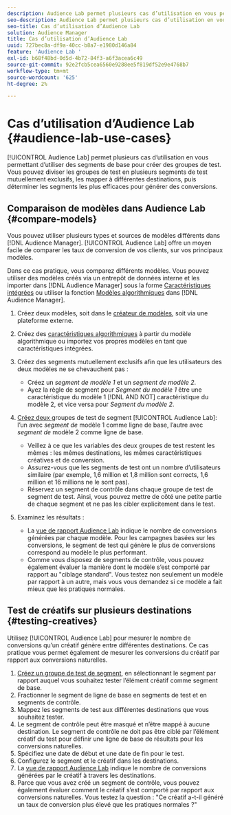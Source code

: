 ```yaml
---
description: Audience Lab permet plusieurs cas d’utilisation en vous permettant d’utiliser des segments de base pour créer des groupes de test. Vous pouvez diviser les groupes de test en plusieurs segments de test mutuellement exclusifs, les mapper à différentes destinations, puis déterminer les segments les plus efficaces pour générer des conversions.
seo-description: Audience Lab permet plusieurs cas d’utilisation en vous permettant d’utiliser des segments de base pour créer des groupes de test. Vous pouvez diviser les groupes de test en plusieurs segments de test mutuellement exclusifs, les mapper à différentes destinations, puis déterminer les segments les plus efficaces pour générer des conversions.
seo-title: Cas d’utilisation d’Audience Lab
solution: Audience Manager
title: Cas d’utilisation d’Audience Lab
uuid: 727bec8a-df9a-40cc-b8a7-e1980d146a84
feature: 'Audience Lab '
exl-id: b68f48bd-0d5d-4b72-84f3-a6f3acea6c49
source-git-commit: 92e2fcb5cea6560e9288ee5f819df52e9e4768b7
workflow-type: tm+mt
source-wordcount: '625'
ht-degree: 2%

---
```


# Cas d’utilisation d’Audience Lab {#audience-lab-use-cases}

[!UICONTROL Audience Lab] permet plusieurs cas d’utilisation en vous permettant d’utiliser des segments de base pour créer des groupes de test. Vous pouvez diviser les groupes de test en plusieurs segments de test mutuellement exclusifs, les mapper à différentes destinations, puis déterminer les segments les plus efficaces pour générer des conversions.

## Comparaison de modèles dans Audience Lab {#compare-models}

Vous pouvez utiliser plusieurs types et sources de modèles différents dans [!DNL Audience Manager]. [!UICONTROL Audience Lab] offre un moyen facile de comparer les taux de conversion de vos clients, sur vos principaux modèles.

<!-- audience-lab-compare-models.xml -->

Dans ce cas pratique, vous comparez différents modèles. Vous pouvez utiliser des modèles créés via un entrepôt de données interne et les importer dans [!DNL Audience Manager] sous la forme [Caractéristiques intégrées](../../features/traits/create-onboarded-rule-based-traits.md#create-rules-based-or-onboarded-traits) ou utiliser la fonction [Modèles algorithmiques](../../features/algorithmic-models/understanding-models.md) dans [!DNL Audience Manager].

1. Créez deux modèles, soit dans le [créateur de modèles](../../features/algorithmic-models/create-model.md), soit via une plateforme externe.
1. Créez des [caractéristiques algorithmiques](../../features/traits/create-algorithmic-traits.md) à partir du modèle algorithmique ou importez vos propres modèles en tant que caractéristiques intégrées.
1. Créez des segments mutuellement exclusifs afin que les utilisateurs des deux modèles ne se chevauchent pas :

   * Créez un *segment de modèle 1* et un *segment de modèle 2*.
   * Ayez la règle de segment pour *Segment du modèle 1* être une caractéristique du modèle 1 [!DNL AND NOT] caractéristique du modèle 2, et vice versa pour *Segment du modèle 2*.

1. [Créez deux ](../../features/audience-lab/audience-lab-manage-test-groups.md#create-test-groups) groupes de test de segment  [!UICONTROL Audience Lab]: l’un avec  *segment de* modèle 1 comme ligne de base, l’autre avec  *segment de* modèle 2 comme ligne de base.

   * Veillez à ce que les variables des deux groupes de test restent les mêmes : les mêmes destinations, les mêmes caractéristiques créatives et de conversion.
   * Assurez-vous que les segments de test ont un nombre d’utilisateurs similaire (par exemple, 1,6 million et 1,8 million sont corrects, 1,6 million et 16 millions ne le sont pas).
   * Réservez un segment de contrôle dans chaque groupe de test de segment de test. Ainsi, vous pouvez mettre de côté une petite partie de chaque segment et ne pas les cibler explicitement dans le test.

1. Examinez les résultats :

   * La [vue de rapport Audience Lab](../../features/audience-lab/audience-lab-reporting-view.md) indique le nombre de conversions générées par chaque modèle. Pour les campagnes basées sur les conversions, le segment de test qui génère le plus de conversions correspond au modèle le plus performant.
   * Comme vous disposez de segments de contrôle, vous pouvez également évaluer la manière dont le modèle s’est comporté par rapport au &quot;ciblage standard&quot;. Vous testez non seulement un modèle par rapport à un autre, mais vous vous demandez si ce modèle a fait mieux que les pratiques normales.

## Test de créatifs sur plusieurs destinations {#testing-creatives}

<!-- audience-lab-creatives-across-destinations.xml -->

Utilisez [!UICONTROL Audience Lab] pour mesurer le nombre de conversions qu’un créatif génère entre différentes destinations. Ce cas pratique vous permet également de mesurer les conversions du créatif par rapport aux conversions naturelles.

1. [Créez un groupe de test de segment](../../features/audience-lab/audience-lab-manage-test-groups.md#create-test-groups), en sélectionnant le segment par rapport auquel vous souhaitez tester l’élément créatif comme segment de base.
1. Fractionner le segment de ligne de base en segments de test et en segments de contrôle.
1. Mappez les segments de test aux différentes destinations que vous souhaitez tester.
1. Le segment de contrôle peut être masqué et n’être mappé à aucune destination. Le segment de contrôle ne doit pas être ciblé par l’élément créatif du test pour définir une ligne de base de résultats pour les conversions naturelles.
1. Spécifiez une date de début et une date de fin pour le test.
1. Configurez le segment et le créatif dans les destinations.
1. La [vue de rapport Audience Lab](../../features/audience-lab/audience-lab-reporting-view.md) indique le nombre de conversions générées par le créatif à travers les destinations.
1. Parce que vous avez créé un segment de contrôle, vous pouvez également évaluer comment le créatif s’est comporté par rapport aux conversions naturelles. Vous testez la question : &quot;Ce créatif a-t-il généré un taux de conversion plus élevé que les pratiques normales ?&quot;
